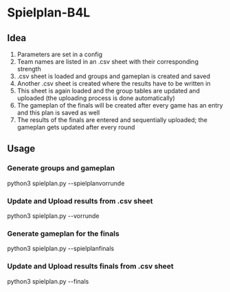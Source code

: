 # Spielplan-B4L

## Idea
1. Parameters are set in a config
2. Team names are listed in an .csv sheet with their corresponding strength
3. .csv sheet is loaded and groups and gameplan is created and saved
4. Another .csv sheet is created where the results have to be written in
5. This sheet is again loaded and the group tables are updated and uploaded (the uploading process is done automatically)
6. The gameplan of the finals will be created after every game has an entry and this plan is saved as well
7. The results of the finals are entered and sequentially uploaded; the gameplan gets updated after every round

## Usage
### Generate groups and gameplan
python3 spielplan.py --spielplanvorrunde

### Update and Upload results from .csv sheet
python3 spielplan.py --vorrunde

### Generate gameplan for the finals
python3 spielplan.py --spielplanfinals

### Update and Upload results finals from .csv sheet
python3 spielplan.py --finals
